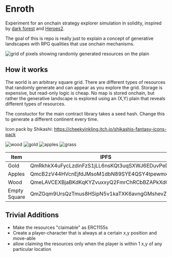 # Enroth

Experiment for an onchain strategy explorer simulation in solidity, inspired by [dark forest](https://zkga.me/) and [Heroes2](https://en.wikipedia.org/wiki/Heroes_of_Might_and_Magic_II).

The goal of this is repo is really just to explain a concept of generative landscapes with RPG qualities that use onchain mechanisms.

![grid of pixels showing randomly generated resources on the plain](https://user-images.githubusercontent.com/9449596/200186506-351e7acf-693d-4484-9638-516fec7e074a.png)


## How it works

The world is an arbitrary square grid. There are different types of resources that randomly generate and can appear as you explore the grid. Storage is expensive, but read-only logic is cheap. No map is stored onchain, but rather the generative landscape is explored using an (X,Y) plain that reveals different types of resources.

The constuctor for the main contract library takes a seed hash. Change this to generate a different continent every time.

Icon pack by Shikashi:
https://cheekyinkling.itch.io/shikashis-fantasy-icons-pack

![wood](https://user-images.githubusercontent.com/9449596/200186263-b59fccbb-5343-474c-9cd4-545752109468.png)
![gold](https://user-images.githubusercontent.com/9449596/200186264-8710e47a-2c0c-435f-bbb0-c8fc633d8dd0.png)
![apples](https://user-images.githubusercontent.com/9449596/200186265-188ca66d-c123-481b-a182-f7599e1471a3.png)
![grass](https://user-images.githubusercontent.com/9449596/200186266-2d4ba1a4-68f0-4741-be18-6ac53266c9fd.png)

| Item         | IPFS                                           | Index |
| ------------ | ---------------------------------------------- | ----- |
| Gold         | QmRkhkX4uFycLzdinFzS1jLL6nsKQt3uqSXWJ6EDuvPeDT | 1     |
| Apples       | QmcB2zV44HVcnEjfdJMsoM1dbN89SYE4QSY4tpewmxK9Y9 | 2     |
| Wood         | QmeLAVCEXBjaBKdKqKYZvuxxyQ2FmrChRCbBZAPkXdGXWB | 3     |
| Empty Square | QmZGqm9UrsQzTmus8HSipN5v1kaTXK6avngGMshevZC3Pu | 0     |

## Trivial Additions

- Make the resources "claimable" as ERC1155s
- Create a player-character that is always at a certain x,y position and move-able
- allow claiming the resources only when the player is within 1 x,y of any particular location
